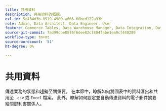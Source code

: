 ```yaml
---
title: 共用資料
description: 共用資料的概觀。
exl-id: 5c434d3b-0519-4980-a666-60bed122a93b
role: Admin, Data Architect, Data Engineer, User
feature: Commerce Tables, Data Warehouse Manager, Data Integration, Data Import/Export
source-git-commit: 7ad99cbe08f6f6dee82cf804fabe1ea9cf440289
workflow-type: tm+mt
source-wordcount: '51'
ht-degree: 0%

---
```


# 共用資料

傳達業務的狀態和趨勢至關重要。 在本節中，瞭解如何將圖表中的資料匯出和共用至 `.csv` 或 `Excel` 檔案。 此外，瞭解如何設定並自動傳送資料的電子郵件摘要給關鍵利害關係人。
